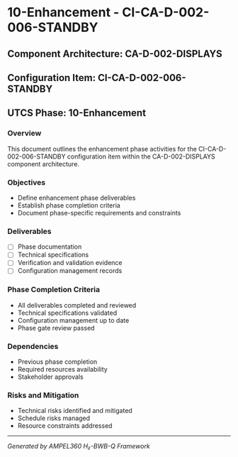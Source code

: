 # 10-Enhancement - CI-CA-D-002-006-STANDBY

## Component Architecture: CA-D-002-DISPLAYS
## Configuration Item: CI-CA-D-002-006-STANDBY
## UTCS Phase: 10-Enhancement

### Overview
This document outlines the enhancement phase activities for the CI-CA-D-002-006-STANDBY configuration item within the CA-D-002-DISPLAYS component architecture.

### Objectives
- Define enhancement phase deliverables
- Establish phase completion criteria
- Document phase-specific requirements and constraints

### Deliverables
- [ ] Phase documentation
- [ ] Technical specifications
- [ ] Verification and validation evidence
- [ ] Configuration management records

### Phase Completion Criteria
- All deliverables completed and reviewed
- Technical specifications validated
- Configuration management up to date
- Phase gate review passed

### Dependencies
- Previous phase completion
- Required resources availability
- Stakeholder approvals

### Risks and Mitigation
- Technical risks identified and mitigated
- Schedule risks managed
- Resource constraints addressed

---
*Generated by AMPEL360 H₂-BWB-Q Framework*

